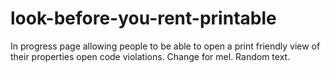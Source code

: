# look-before-you-rent-printable
In progress page allowing people to be able to open a print friendly view of their properties open code violations. Change for mel.
Random text.
